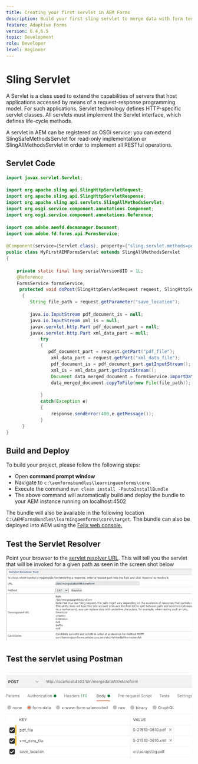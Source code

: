 ```yaml
---
title: Creating your first servlet in AEM Forms
description: Build your first sling servlet to merge data with form template.
feature: Adaptive Forms
version: 6.4,6.5
topic: Development
role: Developer
level: Beginner
---
```


# Sling Servlet

A Servlet is a class used to extend the capabilities of servers that host applications accessed by means of a request-response programming model. For such applications, Servlet technology defines HTTP-specific servlet classes.
All servlets must implement the Servlet interface, which defines life-cycle methods.


A servlet in AEM can be registered as OSGi service: you can extend SlingSafeMethodsServlet for read-only implementation or SlingAllMethodsServlet in order to implement all RESTful operations.

## Servlet Code

``` java
import javax.servlet.Servlet;

import org.apache.sling.api.SlingHttpServletRequest;
import org.apache.sling.api.SlingHttpServletResponse;
import org.apache.sling.api.servlets.SlingAllMethodsServlet;
import org.osgi.service.component.annotations.Component;
import org.osgi.service.component.annotations.Reference;

import com.adobe.aemfd.docmanager.Document;
import com.adobe.fd.forms.api.FormsService;

@Component(service={Servlet.class}, property={"sling.servlet.methods=post", "sling.servlet.paths=/bin/mergedataWithAcroform"})
public class MyFirstAEMFormsServlet extends SlingAllMethodsServlet
{
	
	private static final long serialVersionUID = 1L;
	@Reference
	FormsService formsService;
	 protected void doPost(SlingHttpServletRequest request, SlingHttpServletResponse response)
	  { 
		 String file_path = request.getParameter("save_location");
		 
		 java.io.InputStream pdf_document_is = null;
		 java.io.InputStream xml_is = null;
		 javax.servlet.http.Part pdf_document_part = null;
		 javax.servlet.http.Part xml_data_part = null;
		 	 try
		 	 {
		 		pdf_document_part = request.getPart("pdf_file");
				 xml_data_part = request.getPart("xml_data_file");
				 pdf_document_is = pdf_document_part.getInputStream();
				 xml_is = xml_data_part.getInputStream();
				 Document data_merged_document = formsService.importData(new Document(pdf_document_is), new Document(xml_is));
				 data_merged_document.copyToFile(new File(file_path));
				 
		 	 }
		 	 catch(Exception e)
		 	 {
		 		 response.sendError(400,e.getMessage());
		 	 }
	  }
}
```

## Build and Deploy

To build your project, please follow the following steps:

* Open **command prompt window**
* Navigate to `c:\aemformsbundles\learningaemforms\core`
* Execute the command `mvn clean install -PautoInstallBundle`
* The above command will automatically build and deploy the bundle to your AEM instance running on localhost:4502

The bundle will also be available in the following location `C:\AEMFormsBundles\learningaemforms\core\target`. The bundle can also be deployed into AEM using the [Felix web console.](http://localhost:4502/system/console/bundles)


## Test the Servlet Resolver

Point your browser to the [servlet resolver URL](http://localhost:4502/system/console/servletresolver?url=%2Fbin%2FmergedataWithAcroform&method=POST). This will tell you the servlet that will be invoked for a given path as seen in the screen shot below
![servlet-resolver](assets/servlet-resolver.JPG)

## Test the servlet using Postman

![test-servlet-postman](assets/test-servlet-postman.JPG)
